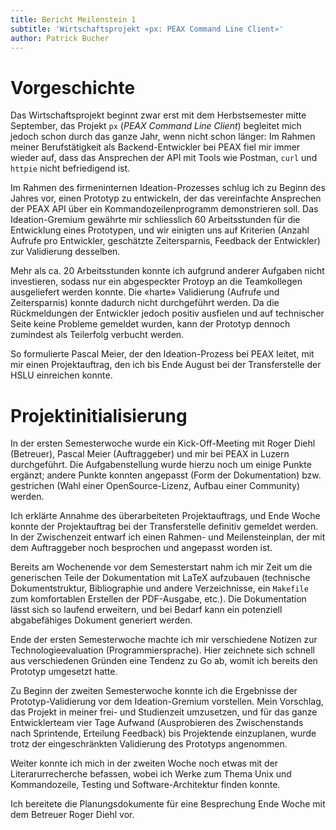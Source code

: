 ```yaml
---
title: Bericht Meilenstein 1
subtitle: 'Wirtschaftsprojekt «px: PEAX Command Line Client»'
author: Patrick Bucher
---
```


# Vorgeschichte 

Das Wirtschaftsprojekt beginnt zwar erst mit dem Herbstsemester mitte September, das Projekt `px` (_PEAX Command Line Client_) begleitet mich jedoch schon durch das ganze Jahr, wenn nicht schon länger: Im Rahmen meiner Berufstätigkeit als Backend-Entwickler bei PEAX fiel mir immer wieder auf, dass das Ansprechen der API mit Tools wie Postman, `curl` und `httpie` nicht befriedigend ist.

Im Rahmen des firmeninternen Ideation-Prozesses schlug ich zu Beginn des Jahres vor, einen Prototyp zu entwickeln, der das vereinfachte Ansprechen der PEAX API über ein Kommandozeilenprogramm demonstrieren soll. Das Ideation-Gremium gewährte mir schliesslich 60 Arbeitsstunden für die Entwicklung eines Prototypen, und wir einigten uns auf Kriterien (Anzahl Aufrufe pro Entwickler, geschätzte Zeitersparnis, Feedback der Entwickler) zur Validierung desselben.

Mehr als ca. 20 Arbeitsstunden konnte ich aufgrund anderer Aufgaben nicht investieren, sodass nur ein abgespeckter Protoyp an die Teamkollegen ausgeliefert werden konnte. Die «harte» Validierung (Aufrufe und Zeitersparnis) konnte dadurch nicht durchgeführt werden. Da die Rückmeldungen der Entwickler jedoch positiv ausfielen und auf technischer Seite keine Probleme gemeldet wurden, kann der Prototyp dennoch zumindest als Teilerfolg verbucht werden.

So formulierte Pascal Meier, der den Ideation-Prozess bei PEAX leitet, mit mir einen Projektauftrag, den ich bis Ende August bei der Transferstelle der HSLU einreichen konnte.

# Projektinitialisierung

In der ersten Semesterwoche wurde ein Kick-Off-Meeting mit Roger Diehl (Betreuer), Pascal Meier (Auftraggeber) und mir bei PEAX in Luzern durchgeführt. Die Aufgabenstellung wurde hierzu noch um einige Punkte ergänzt; andere Punkte konnten angepasst (Form der Dokumentation) bzw. gestrichen (Wahl einer OpenSource-Lizenz, Aufbau einer Community) werden.

Ich erklärte Annahme des überarbeiteten Projektauftrags, und Ende Woche konnte der Projektauftrag bei der Transferstelle definitiv gemeldet werden. In der Zwischenzeit entwarf ich einen Rahmen- und Meilensteinplan, der mit dem Auftraggeber noch besprochen und angepasst worden ist.

Bereits am Wochenende vor dem Semesterstart nahm ich mir Zeit um die generischen Teile der Dokumentation mit LaTeX aufzubauen (technische Dokumentstruktur, Bibliographie und andere Verzeichnisse, ein `Makefile` zum komfortablen Erstellen der PDF-Ausgabe, etc.). Die Dokumentation lässt sich so laufend erweitern, und bei Bedarf kann ein potenziell abgabefähiges Dokument generiert werden.

Ende der ersten Semesterwoche machte ich mir verschiedene Notizen zur Technologieevaluation (Programmiersprache). Hier zeichnete sich schnell aus verschiedenen Gründen eine Tendenz zu Go ab, womit ich bereits den Prototyp umgesetzt hatte.

Zu Beginn der zweiten Semesterwoche konnte ich die Ergebnisse der Prototyp-Validierung vor dem Ideation-Gremium vorstellen. Mein Vorschlag, das Projekt in meiner frei- und Studienzeit umzusetzen, und für das ganze Entwicklerteam vier Tage Aufwand (Ausprobieren des Zwischenstands nach Sprintende, Erteilung Feedback) bis Projektende einzuplanen, wurde trotz der eingeschränkten Validierung des Prototyps angenommen.

Weiter konnte ich mich in der zweiten Woche noch etwas mit der Literarurrecherche befassen, wobei ich Werke zum Thema Unix und Kommandozeile, Testing und Software-Architektur finden konnte.

Ich bereitete die Planungsdokumente für eine Besprechung Ende Woche mit dem Betreuer Roger Diehl vor.
